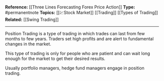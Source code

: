 
**Reference:** [[Three Lines Forecasting Forex Price Action]]
**Type:** #permanentnote 
**Topics:** [[💹Stock Market]] [[Trading]] [[Types of Trading]]
**Related:** [[Swing Trading]]

----
Position Trading is a type of trading in which trades can last from few months to few years. Traders set high profits and are alert to fundamental changes in the market.

This type of trading is only for people who are patient and can wait long enough for the market to get their desired results. 

Usually portfolio managers, hedge fund managers engage in position trading.